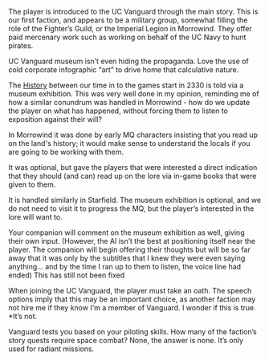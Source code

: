 The player is introduced to the UC Vanguard through the main story. This is our first faction, and appears to be a military group, somewhat filling the role of the Fighter’s Guild, or the Imperial Legion in Morrowind. They offer paid mercenary work such as working on behalf of the UC Navy to hunt pirates.

UC Vanguard museum isn’t even hiding the propaganda. Love the use of cold corporate infographic “art” to drive home that calculative nature.

The [History](../../Writing/History.md) between our time in to the games start in 2330 is told via a museum exhibition. This was very well done in my opinion, reminding me of how a similar conundrum was handled in Morrowind - how do we update the player on what has happened, without forcing them to listen to exposition against their will?

In Morrowind it was done by early MQ characters insisting that you read up on the land's history; it would make sense to understand the locals if you are going to be working with them. 

It was optional, but gave the players that were interested a direct indication that they should (and can) read up on the lore via in-game books that were given to them. 

It is handled similarly in Starfield. The museum exhibition is optional, and we do not need to visit it to progress the MQ, but the player’s interested in the lore will want to.

Your companion will comment on the museum exhibition as well, giving their own input. (However, the AI isn’t the best at positioning itself near the player. The companion will begin offering their thoughts but will be so far away that it was only by the subtitles that I knew they were even saying anything… and by the time I ran up to them to listen, the voice line had ended)
	This has still not been fixed

When joining the UC Vanguard, the player must take an oath. The speech options imply that this may be an important choice, as another faction may not hire me if they know I'm a member of Vanguard. I wonder if this is true.
	*It’s not.

Vanguard tests you based on your piloting skills. How many of the faction’s story quests require space combat? None, the answer is none. It’s only used for radiant missions.
